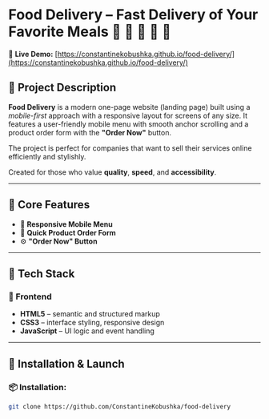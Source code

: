 # Food Delivery – Fast Delivery of Your Favorite Meals 🥗 🍜 🥡 🚴 🚚

🔗 **Live Demo:** [https://constantinekobushka.github.io/food-delivery/](https://constantinekobushka.github.io/food-delivery/)

## 🔎 Project Description

**Food Delivery** is a modern one-page website (landing page) built using a _mobile-first_ approach with a responsive layout for screens of any size. It features a user-friendly mobile menu with smooth anchor scrolling and a product order form with the **"Order Now"** button.

The project is perfect for companies that want to sell their services online efficiently and stylishly.

Created for those who value **quality**, **speed**, and **accessibility**.

---

## 🌟 Core Features

- 📱 **Responsive Mobile Menu**
- 📨 **Quick Product Order Form**
- ⚙️ **"Order Now" Button**

---

## 🧰 Tech Stack

### 🔨 Frontend

- **HTML5** – semantic and structured markup
- **CSS3** – interface styling, responsive design
- **JavaScript** – UI logic and event handling

---

## 🚀 Installation & Launch

### 📦 Installation:

```bash
git clone https://github.com/ConstantineKobushka/food-delivery
```
